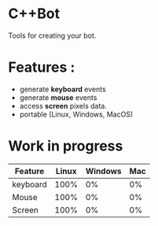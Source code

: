 C++Bot
======

Tools for creating your bot.

Features : 
=========

* generate **keyboard** events
* generate **mouse** events
* access **screen** pixels data.
* portable (Linux, Windows, MacOS)

Work in progress
================

| Feature  | Linux | Windows | Mac |
| -------- | ----- | --------| --- |
| keyboard | 100%  | 0%      | 0%  |
| Mouse    | 100%  | 0%      | 0%  |
| Screen   | 100%  | 0%      | 0%  |
